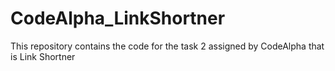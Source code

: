 # CodeAlpha_LinkShortner
This repository contains the code for the task 2 assigned by CodeAlpha that is Link Shortner
